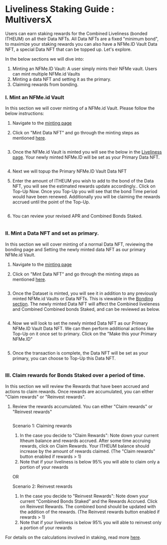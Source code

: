 # Liveliness Staking Guide : MultiversX

Users can earn staking rewards for the Combined Liveliness (bonded ITHEUM) on all their Data NFTs. All Data NFTs are a fixed "minimum bond", to maximize your staking rewards you can also have a NFMe.ID Vault Data NFT, a special Data NFT that can be topped up. Let's explore.

In the below sections we will dive into:&#x20;

1. Minting an NFMe.ID Vault: A user simply mints their NFMe vault. Users can mint multiple NFMe.id Vaults
2. Minting a data NFT and setting it as the primary.
3. Claiming rewards from bonding.

### I. Mint an NFMe.id Vault

In this section we will cover minting of a NFMe.id Vault. Please follow the below instructions:

1. Navigate to the [minting page](https://datadex.itheum.io/mintdata)
2.  Click on "Mint Data NFT" and go through the minting steps as mentioned [here](../../product/data-dex/minting-a-data-nft/).&#x20;

    <figure><img src="../../.gitbook/assets/image (165).png" alt=""><figcaption></figcaption></figure>
3.  Once the NFMe.id Vault is minted you will see the below in the [Liveliness page](https://datadex.itheum.io/datanfts/wallet/bonding). Your newly minted NFMe.ID will be set as your Primary Data NFT.

    <figure><img src="../../.gitbook/assets/image (166).png" alt=""><figcaption></figcaption></figure>
4. Next we will topup the Primary NFMe.ID Vault Data NFT
5.  Enter the amount of ITHEUM you wish to add to the bond of the Data NFT, you will see the estimated rewards update accordingly.. Click on Top-Up Now. Once you Top-Up you will see that the bond Time period would have been renewed. Additionally you will be claiming the rewards accrued until the point of the Top-Up.

    <figure><img src="../../.gitbook/assets/image (167).png" alt=""><figcaption></figcaption></figure>
6.  You can review your revised APR and Combined Bonds Staked.

    <figure><img src="../../.gitbook/assets/image (169).png" alt=""><figcaption></figcaption></figure>

### II. Mint a Data NFT and set as primary.

In this section we will cover minting of  a normal Data NFT, reviewing the bonding page and Setting the newly minted data NFT as our primary NFMe.id Vault.

1. Navigate to the [minting page](https://test.datadex.itheum.io/mintdata)
2.  Click on "Mint Data NFT" and go through the minting steps as mentioned [here](../../product/data-dex/minting-a-data-nft/).&#x20;

    <figure><img src="../../.gitbook/assets/image (170).png" alt=""><figcaption></figcaption></figure>
3.  Once the Dataset is minted, you will see it in addition to any previously minted NFMe.id Vaults or Data NFTs. This is viewable in the [Bonding section](https://datadex.itheum.io/datanfts/wallet/bonding). The newly minted Data NFT will affect the Combined liveleness and Combined Combined bonds Staked, and can be reviewed as below.

    <figure><img src="../../.gitbook/assets/image (172).png" alt=""><figcaption></figcaption></figure>
4.  &#x20;Now we will look to set the newly minted Data NFT as our Primary NFMe.ID Vault Data NFT. We can then perform additional actions like Top-Up on it once set to primary. Click on the "Make this your Primary NFMe.ID"

    <figure><img src="../../.gitbook/assets/image (175).png" alt=""><figcaption></figcaption></figure>
5.  &#x20;Once the transaction is complete, the Data NFT will be set as your primary, you can choose to Top-Up this Data NFT.

    <figure><img src="../../.gitbook/assets/image (177).png" alt=""><figcaption></figcaption></figure>

### III. Claim rewards for Bonds Staked over a period of time.

In this section we will review the Rewards that have been accrued and actions to claim rewards. Once rewards are accumulated, you can either "Claim rewards" or "Reinvest rewards".

1.  Review the rewards accumulated. You can either "Claim rewards" or "Reinvest rewards"

    <figure><img src="../../.gitbook/assets/image (178).png" alt=""><figcaption></figcaption></figure>

    Scenario 1: Claiming rewards

    1. In the case you decide to "Claim Rewards": Note down your current Itheum balance and rewards accrued. After some time  accruing rewards, click on Claim Rewards. Your ITHEUM balance should increase by the amount of rewards claimed. (The "Claim rewards" button enabled if rewards > 1)
    2. Note that if your liveliness is below 95% you will able to claim only a portion of your rewards

    OR

    Scenario 2: Reinvest rewards

    1. In the case you decide to "Reinvest Rewards":  Note down your current “Combined Bonds Staked” and the Rewards Accrued. Click on Reinvest Rewards. The combined bond should be updated with the addition of the rewards. (The Reinvest rewards button enabled if rewards > 1)
    2. Note that if your liveliness is below 95% you will able to reinvest only a portion of your rewards

For details on the calculations involved in staking, read more [here](../../protocol/itheum-life-liveliness-and-reputation-signalling/data-creator-staking.md).

